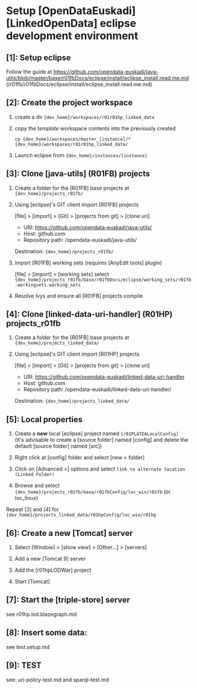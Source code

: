 Setup [OpenDataEuskadi] [LinkedOpenData] eclipse development environment
========================================================================

## [1]: Setup eclipse
Follow the guide at https://github.com/opendata-euskadi/java-utils/blob/master/base/r01fbDocs/eclipse/install/eclipse_install.read.me.md
(/r01fb/r01fbDocs/eclipse/install/eclipse_install.read.me.md)

## [2]: Create the project workspace
1.  create a dir `{dev_home}/workspaces/r01r01hp_linked_data`

2.  copy the _template_ workspace contents into the previously created

        cp {dev_home}/workspaces/master_[instance]/* {dev_home}/workspaces/r01r01hp_linked_data/

3. Launch eclipse from `{dev_home}/instances/[instance]`

## [3]: Clone [java-utils] (R01FB) projects
1. Create a folder for the [R01FB] base projects at `{dev_home}/projects_r01fb/`

2. Using [eclipse]'s GIT client import [R01FB] projects

    [file] > [import] > [Git] > [projects from git] > [clone uri]
    - URI: https://github.com/opendata-euskadi/java-utils/
    - Host: github.com
    - Repository path: /opendata-euskadi/java-utils/

    Destination: `{dev_home}/projects_r01fb/`

3. Import [R01FB] working sets (requires [AnyEdit tools] plugin)

    [file] > [import] > [working sets]
    select `{dev_home}/projects_r01fb/base/r01fbDocs/eclipse/working_sets/r01fb.workingsets.working_sets`

4. Resolve Ivys and ensure all [R01FB] projects compile

## [4]: Clone [linked-data-uri-handler] (R01HP) projects_r01fb
1. Create a folder for the [R01FB] base projects at `{dev_home}/projects_linked_data/`

2. Using [eclipse]'s GIT client import [R01HP] projects

    [file] > [import] > [Git] > [projects from git] > [clone uri]
    - URI: https://github.com/opendata-euskadi/linked-data-uri-handler
    - Host: github.com
    - Repository path: /opendata-euskadi/linked-data-uri-handler/

    Destination: `{dev_home}/projects_linked_data/`


## [5]: Local properties
1. Create a **new** local [eclipse] project named `[r01PLATEALocalConfig]`  
(it's advisable to create a [source folder] named [config] and delete the default [source folder] named [src])

2.  Right click at [config] folder and select [new > folder]

3. Click on [Advanced >] options and select `link to alternate location (Linked Folder)`

4. Browse and select `{dev_home}/projects_r01fb/base/r01fbConfig/loc_win/r01fb` (or loc_linux)

Repeat [3] and [4] for `{dev_home}/projects_linked_data/r01hpConfig/loc_win/r01hp`


## [6]: Create a new [Tomcat] server
1. Select [Window] > [show view] > [Other...] > [servers]

2. Add a new [Tomcat 9] server

3. Add the [r01hpLODWar] project

4. Start [Tomcat]

## [7]: Start the [triple-store] server
see r01hp.lod.blazegraph.md

## [8]: Insert some data:
see test.setup.md

## [9]: TEST
see: uri-policy-test.md and sparql-test.md
